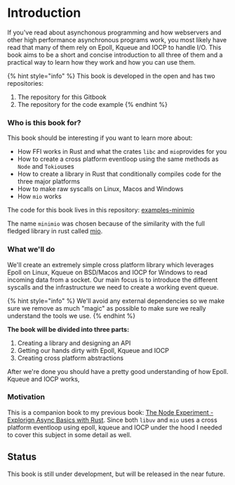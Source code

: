 # Introduction

If you've read about asynchonous programming and how webservers and other high performance asynchronous programs work, you most likely have read that many of them rely on Epoll, Kqueue and IOCP to handle I/O. This book aims to be a short and concise introduction to all three of them and a practical way to learn how they work and how you can use them.

{% hint style="info" %}
This book is developed in the open and has two repositories:

1. The repository for this Gitbook
2. The repository for the code example
{% endhint %}

### Who is this book for?

This book should be interesting if you want to learn more about:

* How FFI works in Rust and what the crates `libc` and `mio`provides for you
* How to create a cross platform eventloop using the same methods as `Node` and `Tokio`uses 
* How to create a library in Rust that conditionally compiles code for the three major platforms
* How to make raw syscalls on Linux, Macos and Windows
* How `mio` works

The code for this book lives in this repository: [examples-minimio](https://github.com/cfsamson/examples-minimio)

The name `minimio` was chosen because of the similarity with the full fledged library in rust called [mio](https://github.com/tokio-rs/mio).

### What we'll do

We'll create an extremely simple cross platform library which leverages Epoll on Linux, Kqueue on BSD/Macos and IOCP for Windows to read incoming data from a socket. Our main focus is to introduce the different syscalls and the infrastructure we need to create a working event queue.

{% hint style="info" %}
We'll avoid any external dependencies so we make sure we remove as much "magic" as possible to make sure we really understand the tools we use.
{% endhint %}

**The book will be divided into three parts:**

1. Creating a library and designing an API
2. Getting our hands dirty with Epoll, Kqueue and IOCP 
3. Creating cross platform abstractions

After we're done you should have a pretty good understanding of how Epoll. Kqueue and IOCP works,

### Motivation

This is a companion book to my previous book: [The Node Experiment - Explorign Async Basics with Rust](https://cfsamson.github.io/book-exploring-async-basics/). Since both `libuv` and `mio` uses a cross platform eventloop using epoll, kqueue and IOCP under the hood I needed to cover this subject in some detail as well.

## Status

This book is still under development, but will be released in the near future.

